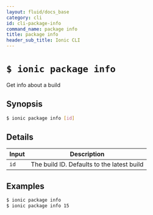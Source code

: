 ```yaml
---
layout: fluid/docs_base
category: cli
id: cli-package-info
command_name: package info
title: package info
header_sub_title: Ionic CLI
---
```


# `$ ionic package info`

Get info about a build
## Synopsis

```bash
$ ionic package info [id]
```
  
## Details


Input | Description
----- | ----------
`id` | The build ID. Defaults to the latest build




## Examples

```bash
$ ionic package info 
$ ionic package info 15
```
